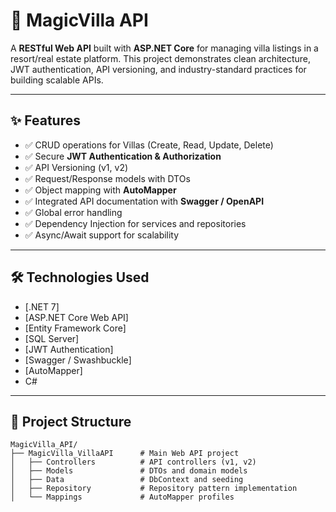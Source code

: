 # 🏡 MagicVilla API

A **RESTful Web API** built with **ASP.NET Core** for managing villa listings in a resort/real estate platform. This project demonstrates clean architecture, JWT authentication, API versioning, and industry-standard practices for building scalable APIs.

---

## ✨ Features

- ✅ CRUD operations for Villas (Create, Read, Update, Delete)
- ✅ Secure **JWT Authentication & Authorization**
- ✅ API Versioning (v1, v2)
- ✅ Request/Response models with DTOs
- ✅ Object mapping with **AutoMapper**
- ✅ Integrated API documentation with **Swagger / OpenAPI**
- ✅ Global error handling
- ✅ Dependency Injection for services and repositories
- ✅ Async/Await support for scalability

---

## 🛠 Technologies Used

- [.NET 7]
- [ASP.NET Core Web API]
- [Entity Framework Core]
- [SQL Server]
- [JWT Authentication]
- [Swagger / Swashbuckle]
- [AutoMapper]
- C#

---

## 📂 Project Structure

```plaintext
MagicVilla_API/
├── MagicVilla_VillaAPI      # Main Web API project
│   ├── Controllers          # API controllers (v1, v2)
│   ├── Models               # DTOs and domain models
│   ├── Data                 # DbContext and seeding
│   ├── Repository           # Repository pattern implementation
│   └── Mappings             # AutoMapper profiles
